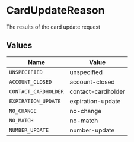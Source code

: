 # CardUpdateReason

The results of the card update request


## Values

| Name                 | Value                |
| -------------------- | -------------------- |
| `UNSPECIFIED`        | unspecified          |
| `ACCOUNT_CLOSED`     | account-closed       |
| `CONTACT_CARDHOLDER` | contact-cardholder   |
| `EXPIRATION_UPDATE`  | expiration-update    |
| `NO_CHANGE`          | no-change            |
| `NO_MATCH`           | no-match             |
| `NUMBER_UPDATE`      | number-update        |